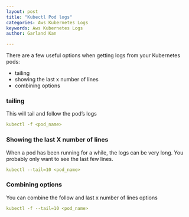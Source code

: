 ```yaml
---
layout: post
title: "Kubectl Pod logs"
categories: Aws Kubernetes Logs
keywords: Aws Kubernetes Logs
author: Garland Kan

---
```


There are a few useful options when getting logs from your Kubernetes pods:

* tailing
* showing the last x number of lines
* combining options

### tailing

This will tail and follow the pod’s logs

```yaml
kubectl -f <pod_name>
```

### Showing the last X number of lines

When a pod has been running for a while, the logs can be very long. You probably only want to see the last few lines.

```yaml
kubectl --tail=10 <pod_name>
```

### Combining options

You can combine the follow and last x number of lines options

```yaml
kubectl -f --tail=10 <pod_name>
```